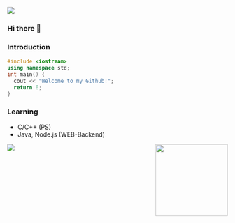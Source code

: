 <a href="https://karen0117.tistory.com/" target="_blank"><img src="https://img.shields.io/badge/BLOG-FF5722]?style=flat-square&logo=Blogger]&logoColor=white"/></a> 
### Hi there 👋

### Introduction
```C++
#include <iostream>
using namespace std;
int main() {
  cout << "Welcome to my Github!";
  return 0;
}
```

### Learning
- C/C++ (PS)
- Java, Node.js (WEB-Backend)

<img align='left' src="http://mazassumnida.wtf/api/v2/generate_badge?boj=SiwonHae"> <!-- 백준 티어 -->
<img align='right' src="https://github-readme-stats.vercel.app/api?username=SiwonHae&show_icons=true&theme=vue" height="165"> <!-- git stats -->
